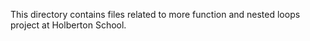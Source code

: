 This directory contains files related to more function and nested loops project at Holberton School.
